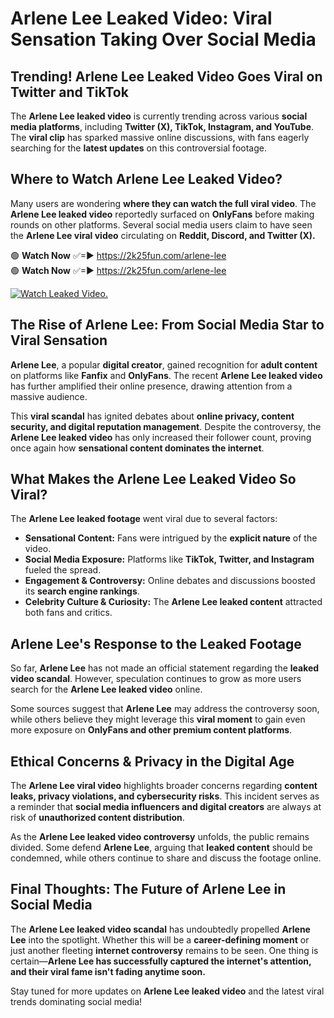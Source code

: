 # Arlene Lee Leaked Video: Viral Sensation Taking Over Social Media

## **Trending! Arlene Lee Leaked Video Goes Viral on Twitter and TikTok**
The **Arlene Lee leaked video** is currently trending across various **social media platforms**, including **Twitter (X), TikTok, Instagram, and YouTube**. The **viral clip** has sparked massive online discussions, with fans eagerly searching for the **latest updates** on this controversial footage.

## **Where to Watch Arlene Lee Leaked Video?**
Many users are wondering **where they can watch the full viral video**. The **Arlene Lee leaked video** reportedly surfaced on **OnlyFans** before making rounds on other platforms. Several social media users claim to have seen the **Arlene Lee viral video** circulating on **Reddit, Discord, and Twitter (X).**

🟢 **Watch Now** ✅=► https://2k25fun.com/arlene-lee  
🟢 **Watch Now** ✅=► https://2k25fun.com/arlene-lee  

[![Watch Leaked Video.](https://miro.medium.com/v2/resize:fit:828/format:webp/1*cilzJN44JGOrTw9NJCrNHA.gif "Watch Leaked Video")](https://2k25fun.com/arlene-lee)

## **The Rise of Arlene Lee: From Social Media Star to Viral Sensation**
**Arlene Lee**, a popular **digital creator**, gained recognition for **adult content** on platforms like **Fanfix** and **OnlyFans**. The recent **Arlene Lee leaked video** has further amplified their online presence, drawing attention from a massive audience.

This **viral scandal** has ignited debates about **online privacy, content security, and digital reputation management**. Despite the controversy, the **Arlene Lee leaked video** has only increased their follower count, proving once again how **sensational content dominates the internet**.

## **What Makes the Arlene Lee Leaked Video So Viral?**
The **Arlene Lee leaked footage** went viral due to several factors:
- **Sensational Content:** Fans were intrigued by the **explicit nature** of the video.
- **Social Media Exposure:** Platforms like **TikTok, Twitter, and Instagram** fueled the spread.
- **Engagement & Controversy:** Online debates and discussions boosted its **search engine rankings**.
- **Celebrity Culture & Curiosity:** The **Arlene Lee leaked content** attracted both fans and critics.

## **Arlene Lee's Response to the Leaked Footage**
So far, **Arlene Lee** has not made an official statement regarding the **leaked video scandal**. However, speculation continues to grow as more users search for the **Arlene Lee leaked video** online.

Some sources suggest that **Arlene Lee** may address the controversy soon, while others believe they might leverage this **viral moment** to gain even more exposure on **OnlyFans and other premium content platforms**.

## **Ethical Concerns & Privacy in the Digital Age**
The **Arlene Lee viral video** highlights broader concerns regarding **content leaks, privacy violations, and cybersecurity risks**. This incident serves as a reminder that **social media influencers and digital creators** are always at risk of **unauthorized content distribution**.

As the **Arlene Lee leaked video controversy** unfolds, the public remains divided. Some defend **Arlene Lee**, arguing that **leaked content** should be condemned, while others continue to share and discuss the footage online.

## **Final Thoughts: The Future of Arlene Lee in Social Media**
The **Arlene Lee leaked video scandal** has undoubtedly propelled **Arlene Lee** into the spotlight. Whether this will be a **career-defining moment** or just another fleeting **internet controversy** remains to be seen. One thing is certain—**Arlene Lee has successfully captured the internet's attention, and their viral fame isn't fading anytime soon.**

Stay tuned for more updates on **Arlene Lee leaked video** and the latest viral trends dominating social media!